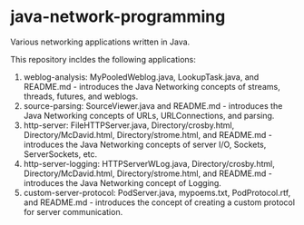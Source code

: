 # java-network-programming
Various networking applications written in Java.

This repository incldes the following applications:

1. weblog-analysis: MyPooledWeblog.java, LookupTask.java, and README.md - introduces the Java Networking concepts of streams, threads, futures, and weblogs.
2. source-parsing: SourceViewer.java and README.md - introduces the Java Networking concepts of URLs, URLConnections, and parsing.
3. http-server: FileHTTPServer.java, Directory/crosby.html, Directory/McDavid.html, Directory/strome.html, and README.md - introduces the Java Networking concepts of server I/O, Sockets, ServerSockets, etc.
4. http-server-logging: HTTPServerWLog.java, Directory/crosby.html, Directory/McDavid.html, Directory/strome.html, and README.md - introduces the Java Networking concept of Logging.
5. custom-server-protocol: PodServer.java, mypoems.txt, PodProtocol.rtf, and README.md - introduces the concept of creating a custom protocol for server communication.
